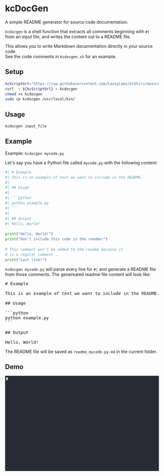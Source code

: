 # kcDocGen  
  
A simple README generator for source code documentation.  
  
`kcdocgen` is a shell function that extracts all comments beginning with `#|`   
from an input file, and writes the content out to a README file.   
  
This allows you to write Markdown documentation directly in your source code.   
See the code comments in `kcdocgen.sh` for an example.    
  
## Setup  
  
```sh
kcScriptUrl="https://raw.githubusercontent.com/CaseyLabs/kcUtils/main/utils/kcDocGen/kcdocgen.sh"
curl -s ${kcScriptUrl} > kcdocgen
chmod +x kcdocgen
sudo cp kcdocgen /usr/local/bin/
```  
  
## Usage  
  
```sh
kcdocgen input_file
```  
  
## Example  
  
Example: `kcdocgen mycode.py`  
  
Let's say you have a Python file called `mycode.py` with the following content:  
  
```python  
#| # Example  
#| This is an example of text we want to include in the README.  
#|  
#| ## Usage  
#|  
#| ```python    
#| python example.py    
#| ```  
#|  
#| ## Output  
#| Hello, World!  

print("Hello, World!")  
print("Don't include this code in the readme!")  

# This comment won't be added to the readme because it 
# is a regular comment...
print("Last line!")  
```    
  
`kcdocgen mycode.py` will parse every line for `#|` and generate a README file   
from those comments. The genereated readme file content will look like:  
  
<pre>
# Example

This is an example of text we want to include in the README. 

## Usage

```python  
python example.py  
```

## Output

Hello, World!
</pre>

The README file will be saved as `readme_mycode.py.md` in the current folder.

## Demo
![Image of kcDocGen running](./demo.gif)
